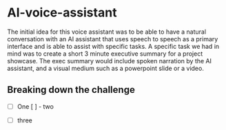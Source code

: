 # AI-voice-assistant
The initial idea for this voice assistant was to be able to have a natural conversation with an AI assistant that uses speech to speech as a primary interface and is able to assist with specific tasks. A specific task we had in mind was to create a short 3 minute executive summary for a project showcase. The exec summary would include spoken narration by the AI assistant, and a visual medium such as a powerpoint slide or a video.

## Breaking down the challenge
- [ ] One
[ ] - two
* [ ] three